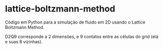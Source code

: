 # lattice-boltzmann-method

Código em Python para a simulação de fluido em 2D usando o Lattice Boltzmann Method.

D2Q9 corresponde a 2 dimensões, e 9 contatos entre as células do grid (ela e suas 8 vizinhas).
